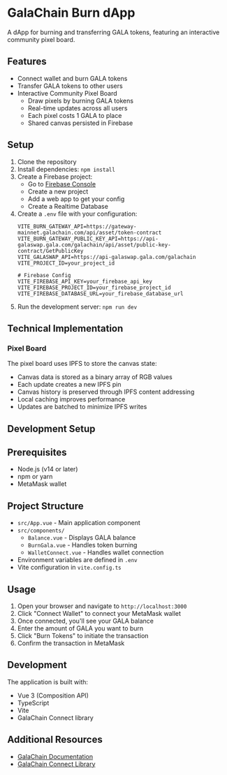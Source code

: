 # GalaChain Burn dApp

A dApp for burning and transferring GALA tokens, featuring an interactive community pixel board.

## Features

- Connect wallet and burn GALA tokens
- Transfer GALA tokens to other users
- Interactive Community Pixel Board
  - Draw pixels by burning GALA tokens
  - Real-time updates across all users
  - Each pixel costs 1 GALA to place
  - Shared canvas persisted in Firebase

## Setup

1. Clone the repository
2. Install dependencies: `npm install`
3. Create a Firebase project:
   - Go to [Firebase Console](https://console.firebase.google.com/)
   - Create a new project
   - Add a web app to get your config
   - Create a Realtime Database
4. Create a `.env` file with your configuration:
   ```env
   VITE_BURN_GATEWAY_API=https://gateway-mainnet.galachain.com/api/asset/token-contract
   VITE_BURN_GATEWAY_PUBLIC_KEY_API=https://api-galaswap.gala.com/galachain/api/asset/public-key-contract/GetPublicKey
   VITE_GALASWAP_API=https://api-galaswap.gala.com/galachain
   VITE_PROJECT_ID=your_project_id

   # Firebase Config
   VITE_FIREBASE_API_KEY=your_firebase_api_key
   VITE_FIREBASE_PROJECT_ID=your_firebase_project_id
   VITE_FIREBASE_DATABASE_URL=your_firebase_database_url
   ```
5. Run the development server: `npm run dev`

## Technical Implementation

### Pixel Board
The pixel board uses IPFS to store the canvas state:
- Canvas data is stored as a binary array of RGB values
- Each update creates a new IPFS pin
- Canvas history is preserved through IPFS content addressing
- Local caching improves performance
- Updates are batched to minimize IPFS writes

## Development Setup

## Prerequisites

- Node.js (v14 or later)
- npm or yarn
- MetaMask wallet

## Project Structure

- `src/App.vue` - Main application component
- `src/components/`
  - `Balance.vue` - Displays GALA balance
  - `BurnGala.vue` - Handles token burning
  - `WalletConnect.vue` - Handles wallet connection
- Environment variables are defined in `.env`
- Vite configuration in `vite.config.ts`

## Usage

1. Open your browser and navigate to `http://localhost:3000`
2. Click "Connect Wallet" to connect your MetaMask wallet
3. Once connected, you'll see your GALA balance
4. Enter the amount of GALA you want to burn
5. Click "Burn Tokens" to initiate the transaction
6. Confirm the transaction in MetaMask

## Development

The application is built with:
- Vue 3 (Composition API)
- TypeScript
- Vite
- GalaChain Connect library

## Additional Resources

- [GalaChain Documentation](https://docs.galachain.com)
- [GalaChain Connect Library](https://github.com/GalaChain/sdk)


